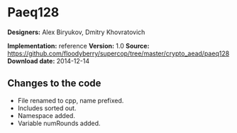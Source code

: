 # Paeq128

**Designers:** Alex Biryukov, Dmitry Khovratovich

**Implementation:** reference
**Version:** 1.0
**Source:** https://github.com/floodyberry/supercop/tree/master/crypto_aead/paeq128
**Download date:** 2014-12-14

## Changes to the code

* File renamed to cpp, name prefixed.
* Includes sorted out.
* Namespace added.
* Variable numRounds added.
